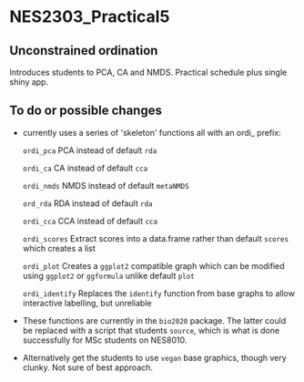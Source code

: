 # NES2303_Practical5

## Unconstrained ordination
Introduces students to PCA, CA and NMDS. Practical schedule plus single shiny app.

## To do or possible changes
* currently uses a series of 'skeleton' functions all with an ordi_ prefix:
  
  `ordi_pca` PCA instead of default `rda`
  
  `ordi_ca`  CA instead of default `cca`
  
  `ordi_nmds` NMDS instead of default `metaNMDS`
  
  `ord_rda` RDA instead of default `rda`
  
  `ordi_cca` CCA instead of default `cca`
  
  `ordi_scores` Extract scores into a data.frame rather than default `scores` which creates a list
  
  `ordi_plot` Creates a `ggplot2` compatible graph which can be modified using `ggplot2` or `ggformula` unlike default `plot`
  
  `ordi_identify` Replaces the `identify` function from base graphs to allow interactive labelling, but unreliable
  
* These functions are currently in the `bio2020` package. The latter could be replaced with a script that students `source`, which is what is done successfully for MSc students on NES8010.
* Alternatively get the students to use `vegan` base graphics, though very clunky. Not sure of best approach.

